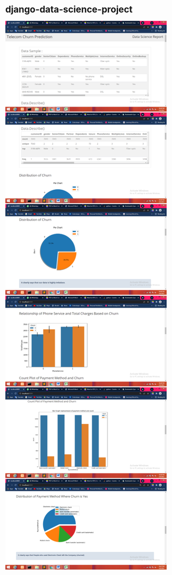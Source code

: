 # django-data-science-project

<img src = 'Screenshot (429).png' weigth="80%">
<img src = 'Screenshot (430).png' weigth="80%">
<img src = 'Screenshot (431).png' weigth="80%">
<img src = 'Screenshot (432).png' weigth="80%">
<img src = 'Screenshot (433).png' weigth="80%">
<img src = 'Screenshot (434).png' weigth="80%">
